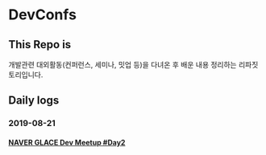 # DevConfs

## This Repo is

개발관련 대외활동(컨퍼런스, 세미나, 밋업 등)을 다녀온 후 배운 내용 정리하는 리파짓토리입니다.

## Daily logs

### 2019-08-21

#### [NAVER GLACE Dev Meetup #Day2](/2019-08/NAVER-GLACE-Dev-Meetup-%23Day2.md)
